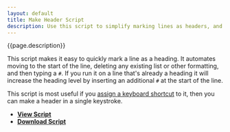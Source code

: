 ```yaml
---
layout: default
title: Make Header Script
description: Use this script to simplify marking lines as headers, and increasing header indentation level.
---
```


{{page.description}}

This script makes it easy to quickly mark a line as a heading. It automates moving to the start of the line, deleting any existing list or other formatting, and then typing a `#`. If you run it on a line that's already a heading it will increase the heading level by inserting an additional `#` at the start of the line.

This script is most useful if you [assign a keyboard shortcut](./using_scripts/) to it, then you can make a header in a single keystroke.

- [**View Script**](https://gist.github.com/gists/4087248)
- [**Download Script**](https://gist.github.com/gists/4087248/download)